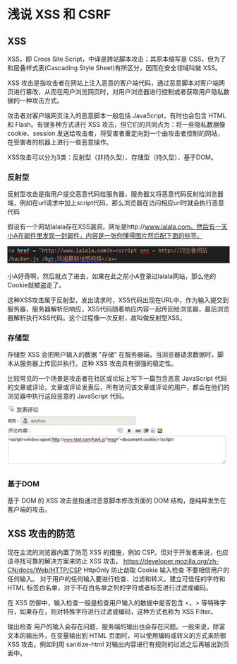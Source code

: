 # 浅说 XSS 和 CSRF
## XSS
XSS，即 Cross Site Script，中译是跨站脚本攻击；其原本缩写是 CSS，但为了和层叠样式表(Cascading Style Sheet)有所区分，因而在安全领域叫做 XSS。

XSS 攻击是指攻击者在网站上注入恶意的客户端代码，通过恶意脚本对客户端网页进行篡改，从而在用户浏览网页时，对用户浏览器进行控制或者获取用户隐私数据的一种攻击方式。

攻击者对客户端网页注入的恶意脚本一般包括 JavaScript，有时也会包含 HTML 和 Flash。有很多种方式进行 XSS 攻击，但它们的共同点为：将一些隐私数据像 cookie、session 发送给攻击者，将受害者重定向到一个由攻击者控制的网站，在受害者的机器上进行一些恶意操作。

XSS攻击可以分为3类：反射型（非持久型）、存储型（持久型）、基于DOM。

### 反射型
反射型攻击是指用户提交恶意代码给服务器，服务器又将恶意代码反射给浏览器端，例如在url请求中加上script代码，那么浏览器在访问相应url时就会执行恶意代码

假设有一个网站lalala存在XSS漏洞，网址是http://www.lalala.com。然后有一天小A在邮件里发现一封邮件，内容是一张你懂得图片然后配下面的标签。

![image](https://github.com/RyanLYC/RyanLYC/raw/main/images/fsx.png)

小A好奇啊，然后就点了进去，如果在此之前小A登录过lalala网站，那么他的Cookie就被盗走了。

这种XSS攻击属于反射型，发出请求时，XSS代码出现在URL中，作为输入提交到服务器，服务器解析后响应，XSS代码随着响应内容一起传回给浏览器，最后浏览器解析执行XSS代码。这个过程像一次反射，故叫做反射型XSS。

### 存储型

存储型 XSS 会把用户输入的数据 "存储" 在服务器端，当浏览器请求数据时，脚本从服务器上传回并执行。这种 XSS 攻击具有很强的稳定性。

比较常见的一个场景是攻击者在社区或论坛上写下一篇包含恶意 JavaScript 代码的文章或评论，文章或评论发表后，所有访问该文章或评论的用户，都会在他们的浏览器中执行这段恶意的 JavaScript 代码。

![image](https://github.com/RyanLYC/RyanLYC/raw/main/images/ccx.png)

### 基于DOM
基于 DOM 的 XSS 攻击是指通过恶意脚本修改页面的 DOM 结构，是纯粹发生在客户端的攻击。

## XSS 攻击的防范
现在主流的浏览器内置了防范 XSS 的措施，例如 CSP。但对于开发者来说，也应该寻找可靠的解决方案来防止 XSS 攻击。
https://developer.mozilla.org/zh-CN/docs/Web/HTTP/CSP
HttpOnly 防止劫取 Cookie
输入检查
不要相信用户的任何输入。 对于用户的任何输入要进行检查、过滤和转义。建立可信任的字符和 HTML 标签白名单，对于不在白名单之列的字符或者标签进行过滤或编码。

在 XSS 防御中，输入检查一般是检查用户输入的数据中是否包含 <，> 等特殊字符，如果存在，则对特殊字符进行过滤或编码，这种方式也称为 XSS Filter。

输出检查
用户的输入会存在问题，服务端的输出也会存在问题。一般来说，除富文本的输出外，在变量输出到 HTML 页面时，可以使用编码或转义的方式来防御 XSS 攻击。例如利用 sanitize-html 对输出内容进行有规则的过滤之后再输出到页面中。
